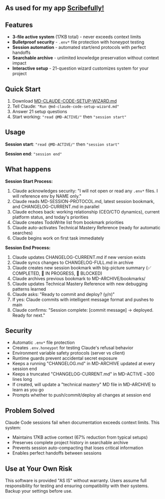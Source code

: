 ## As used for my app [Scribefully!](https://scribefully.com)

## Features

  - **3-file active system** (17KB total) - never exceeds context limits
  - **Bulletproof security** - `.env*` file protection with honeypot testing
  - **Session automation** - automated start/end protocols with perfect handoffs
  - **Searchable archive** - unlimited knowledge preservation without context impact
  - **Interactive setup** - 21-question wizard customizes system for your project

  ## Quick Start

  1. Download [MD-CLAUDE-CODE-SETUP-WIZARD.md](https://raw.githubusercontent.com/marchoag/Claude-Code-Setup-Wizard-MD/main/MD-CLAUDE-CODE-SETUP-WIZARD.md)
  2. Tell Claude: `"Run @md-claude-code-setup-wizard.md"`
  3. Answer 21 setup questions
  4. Start working: `"read @MD-ACTIVE/"` then `"session start"`

  ## Usage

  **Session start**: `"read @MD-ACTIVE/"` then `"session start"`
  
  **Session end**: `"session end"`

  ## What happens

  **Session Start Process:**
  1. Claude acknowledges security: "I will not open or read any `.env*` files. I will reference env by NAME only."
  2. Claude reads MD-SESSION-PROTOCOL.md, latest session bookmark, and CHANGELOG-CURRENT.md in parallel
  3. Claude echoes back: working relationship (CEO/CTO dynamics), current platform status, and today's priorities
  4. Claude creates TodoWrite list from bookmark priorities
  5. Claude auto-activates Technical Mastery Reference (ready for automatic searches)
  6. Claude begins work on first task immediately

  **Session End Process:**
  1. Claude updates CHANGELOG-CURRENT.md if new version exists
  2. Claude syncs changes to CHANGELOG-FULL.md in archive
  3. Claude creates new session bookmark with big-picture summary (✅ COMPLETED, 🔄 IN PROGRESS, 🚫 BLOCKED)
  4. Claude archives previous bookmark to MD-ARCHIVE/bookmarks/
  5. Claude updates Technical Mastery Reference with new debugging patterns learned
  6. Claude asks: "Ready to commit and deploy? (y/n)"
  7. If yes: Claude commits with intelligent message format and pushes to main
  8. Claude confirms: "Session complete: [commit message] → deployed. Ready for next."

  ## Security

  - Automatic `.env*` file protection
  - Creates `.env.honeypot` for testing Claude's refusal behavior
  - Environment variable safety protocols (server vs client)
  - Runtime guards prevent accidental secret exposure
  - Keeps a running "CHANGELOG.md" in MD-ARCHIVE updated at every session end
  - Keeps a truncated "CHANGELOG-CURRENT.md" in MD-ACTIVE ~300 lines long
  - If created, will update a "technical mastery" MD file in MD-ARCHIVE to learn as you go
  - Prompts whether to push/commit/deploy all changes at session end

  ## Problem Solved

  Claude Code sessions fail when documentation exceeds context limits. This system:
  - Maintains 17KB active context (67% reduction from typical setups)
  - Preserves complete project history in searchable archive
  - Prevents session auto-compacting that loses critical information
  - Enables perfect handoffs between sessions

  ## Use at Your Own Risk

  This software is provided "AS IS" without warranty. Users assume full responsibility for testing and ensuring compatibility
  with their systems. Backup your settings before use.
